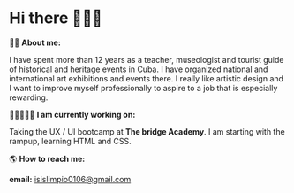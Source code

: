 # Hi there 🙈🙉🙊

👩🏻 **About me:**

I have spent more than 12 years as a teacher, museologist and tourist guide of historical and heritage events in Cuba. I have organized national and international art exhibitions and events there. I really like artistic design and I want to improve myself professionally to aspire to a job that is especially rewarding.




💪🏻👩🏻‍🎓 **I am currently working on:**  
      


Taking the UX / UI bootcamp at **The bridge Academy**. I am starting with the rampup, learning HTML and CSS. 




🌎 **How to reach me:**

**email:** isislimpio0106@gmail.com


<!--
**Isisserret/Isisserret** is a ✨ _special_ ✨ repository because its `README.md` (this file) appears on your GitHub profile.

Here are some ideas to get you started:

- 🔭 I’m currently working on ...
- 🌱 I’m currently learning ...
- 👯 I’m looking to collaborate on ...
- 🤔 I’m looking for help with ...
- 💬 Ask me about ...
- 📫 How to reach me: ...
- 😄 Pronouns: ...
- ⚡ Fun fact: ...
-->

